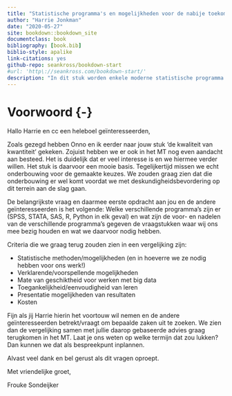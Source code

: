 ```yaml
--- 
title: "Statistische programma's en mogelijkheden voor de nabije toekomst"
author: "Harrie Jonkman"
date: "2020-05-27"
site: bookdown::bookdown_site
documentclass: book
bibliography: [book.bib]
biblio-style: apalike
link-citations: yes
github-repo: seankross/bookdown-start
#url: 'http\://seankross.com/bookdown-start/'
description: "In dit stuk worden enkele moderne statistische programma's op rij gezet en de vraag beantwoord wat dit voor de nabije toekomst zou kunnen betekenen. Het is bedoeld voor discussie"
---
```


# Voorwoord {-}

Hallo Harrie en cc een heleboel geïnteresseerden,
 
Zoals gezegd hebben Onno en ik eerder naar jouw stuk ‘de kwaliteit van kwantiteit’ gekeken. Zojuist hebben we er ook in het MT nog even aandacht aan besteed.
Het is duidelijk dat er veel interesse is en we hiermee verder willen. Het stuk is daarvoor een mooie basis. Tegelijkertijd missen we echt onderbouwing voor de gemaakte keuzes. We zouden graag zien dat die onderbouwing er wel komt voordat we met deskundigheidsbevordering op dit terrein aan de slag gaan.
 
De belangrijkste vraag en daarmee eerste opdracht aan jou en de andere geïnteresseerden is het volgende:
Welke verschillende programma’s zijn er (SPSS, STATA, SAS, R, Python in elk geval) en wat zijn de voor- en nadelen van de verschillende programma’s gegeven de vraagstukken waar wij ons mee bezig houden en wat we daarvoor nodig hebben.
 
Criteria die we graag terug zouden zien in een vergelijking zijn:
- Statistische methoden/mogelijkheden (en in hoeverre we ze nodig hebben voor ons werk!)   
- Verklarende/voorspellende mogelijkheden   
- Mate van geschiktheid voor werken met big data   
- Toegankelijkheid/eenvoudigheid van leren   
- Presentatie mogelijkheden van resultaten   
- Kosten    
 
Fijn als jij Harrie hierin het voortouw wil nemen en de andere geïnteresseerden betrekt/vraagt om bepaalde zaken uit te zoeken. We zien dan de vergelijking samen met jullie daarop gebaseerde advies graag terugkomen in het MT. Laat je ons weten op welke termijn dat zou lukken? Dan kunnen we dat als bespreekpunt inplannen.
 
Alvast veel dank en bel gerust als dit vragen oproept.
 
Met vriendelijke groet,
 
Frouke Sondeijker
